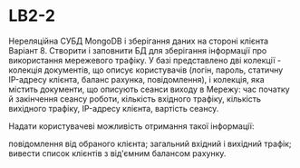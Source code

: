 # LB2-2
Нереляційна СУБД MongoDB і зберігання даних на стороні клієнта
Варіант 8. Створити і заповнити БД для зберігання інформації про використання мережевого трафіку.
У базі представлено дві колекції - колекція документів, що описує користувачів (логін, пароль, статичну IP-адресу клієнта, баланс рахунка, повідомлення), 
і колекція, яка містить документи, що описують сеанси виходу в Мережу: час початку й закінчення сеансу роботи, кількість вхідного трафіку, кількість вихідного трафіку, IP-адресу клієнта, вартість сеансу.

Надати користувачеві можливість отримання такої інформації:

повідомлення від обраного клієнта;
загальний вхідний і вихідний трафік;
вивести список клієнтів з від'ємним балансом рахунку.
